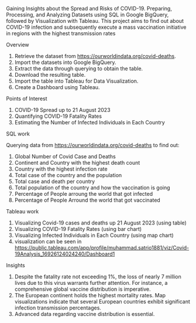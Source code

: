 Gaining Insights about the Spread and Risks of COVID-19. Preparing, Processing, and Analyzing Datasets using SQL in Google BigQuery, followed by Visualization with Tableau. This project aims to find out about COVID-19 infection and subsequently execute a mass vaccination initiative in regions with the highest transmission rates

Overview

1. Retrieve the dataset from https://ourworldindata.org/covid-deaths.
2. Import the datasets into Google BigQuery.
3. Extract the data through querying to obtain the table.
4. Download the resulting table.
5. Import the table into Tableau for Data Visualization.
6. Create a Dashboard using Tableau.


Points of Interest
1. COVID-19 Spread up to 21 August 2023
2. Quantifying COVID-19 Fatality Rates
3. Estimating the Number of Infected Individuals in Each Country

SQL work

Querying data from https://ourworldindata.org/covid-deaths to find out:
1. Global Number of Covid Case and Deaths
2. Continent and Country with the highest death count
3. Country with the highest infection rate
4. Total case of the country and the population
5. Total case and death per country
6. Total population of the country and how the vaccination is going
7. Percentage of People arroung the world that got infected
8. Percentage of People Arround the world that got vaccinated

Tableau work
1. Visualizing Covid-19 cases and deaths up 21 August 2023 (using table)
2. Visualizing COVID-19 Fatality Rates (using bar chart)
3. Visualizing Infected Individuals in Each Country (using map chart)
4. visualization can be seen in https://public.tableau.com/app/profile/muhammad.satrio1881/viz/Covid-19Analysis_16926124024240/Dashboard1 

Insights

1. Despite the fatality rate not exceeding 1%, the loss of nearly 7 million lives due to this virus warrants further attention. For instance, a comprehensive global vaccine distribution is imperative.
2. The European continent holds the highest mortality rates. Map visualizations indicate that several European countries exhibit significant infection transmission percentages.
3. Advanced data regarding vaccine distribution is essential.
